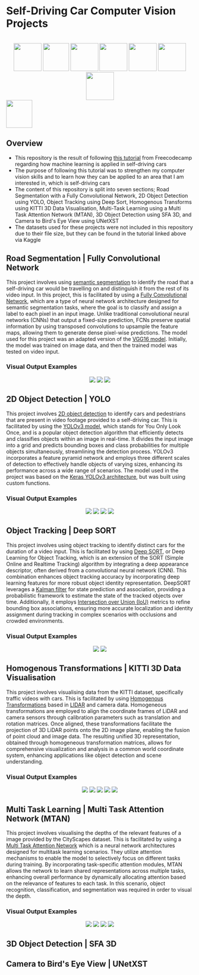 # Self-Driving Car Computer Vision Projects

</br>
<div align="center">
<a href="https://www.python.org/"><img src="./readme-content/Python.png" width="75" height="75"></a>
<a href="https://jupyter.org/"><img src="./readme-content/Jupyter.png" width="70" height="75"></a>
<a href="https://numpy.org/"><img src="./readme-content/Numpy.png" width="75" height="75"></a>
<a href="https://matplotlib.org/"><img src="./readme-content/Matplotlib.png" width="75" height="75"></a>
<a href="https://www.tensorflow.org/"><img src="./readme-content/Tensorflow.png" width="75" height="75"></a>
<a href="https://opencv.org/"><img src="./readme-content/OpenCV.png" width="75" height="75"></a>
<a href="https://keras.io/"><img src="./readme-content/Keras.png" width="75" height="75"></a>
</div>
<a href="https://pytorch.org/"><img src="./readme-content/Pytorch.png" width="70" height="75"></a>
</br>

## Overview

- This repository is the result of following [this tutorial](https://www.youtube.com/watch?v=cPOtULagNnI) from Freecodecamp regarding how machine learning is applied in self-driving cars
- The purpose of following this tutorial was to strengthen my computer vision skills and to learn how they can be applied to an area that I am interested in, which is self-driving cars
- The content of this repository is split into seven sections; Road Segmentation with a Fully Convolutional Network, 2D Object Detection using YOLO, Object Tracking using Deep Sort, Homogenous Transforms using KITTI 3D Data Visualisation, Multi-Task Learning using a Multi Task Attention Network (MTAN), 3D Object Detection using SFA 3D, and Camera to Bird's Eye View using UNetXST
- The datasets used for these projects were not included in this repository due to their file size, but they can be found in the tutorial linked above via Kaggle

## Road Segmentation | Fully Convolutional Network

This project involves using [semantic segmentation](https://paperswithcode.com/task/semantic-segmentation) to identify the road that a self-driving car would be travelling on and distinguish it from the rest of its video input. In this project, this is facilitated by using a [Fully Convolutional Network](https://paperswithcode.com/method/fcn), which are a type of neural network architecture designed for semantic segmentation tasks, where the goal is to classify and assign a label to each pixel in an input image. Unlike traditional convolutional neural networks (CNNs) that output a fixed-size prediction, FCNs preserve spatial information by using transposed convolutions to upsample the feature maps, allowing them to generate dense pixel-wise predictions. The model used for this project was an adapted version of the [VGG16 model](https://datagen.tech/guides/computer-vision/vgg16/). Initially, the model was trained on image data, and then the trained model was tested on video input.

### Visual Output Examples

<div align="center">
<img src="./readme-content/1/Example1.PNG">
<img src="./readme-content/1/Example2.PNG">
<img src="./readme-content/1/Example3.PNG">
</div>

## 2D Object Detection | YOLO

This project involves [2D object detection](https://docs.viam.com/ml/vision/detection/) to identify cars and pedestrians that are present in video footage provided to a self-driving car. This is facilitated by using the [YOLOv3 model](https://viso.ai/deep-learning/yolov3-overview/), which stands for You Only Look Once, and is a popular object detection algorithm that efficiently detects and classifies objects within an image in real-time. It divides the input image into a grid and predicts bounding boxes and class probabilities for multiple objects simultaneously, streamlining the detection process. YOLOv3 incorporates a feature pyramid network and employs three different scales of detection to effectively handle objects of varying sizes, enhancing its performance across a wide range of scenarios. The model used in the project was based on the [Keras YOLOv3 architecture](https://github.com/experiencor/keras-yolo3), but was built using custom functions.

### Visual Output Examples

<div align="center">
<img src="./readme-content/2/Example1.PNG">
<img src="./readme-content/2/Example2.PNG">
<img src="./readme-content/2/Example3.PNG">
<img src="./readme-content/2/Example4.PNG">
</div>

## Object Tracking | Deep SORT

This project involves using object tracking to identify distinct cars for the duration of a video input. This is facilitated by using [Deep SORT](https://arxiv.org/abs/1703.07402), or Deep Learning for Object Tracking, which is an extension of the SORT (Simple Online and Realtime Tracking) algorithm by integrating a deep appearance descriptor, often derived from a convolutional neural network (CNN). This combination enhances object tracking accuracy by incorporating deep learning features for more robust object identity representation. DeepSORT leverages a [Kalman filter](https://www.kalmanfilter.net/default.aspx#:~:text=The%20Kalman%20Filter%20is%20a%20widely%20used%20estimation%20algorithm%20that,measurements%20are%20imprecise%20and%20uncertain.) for state prediction and association, providing a probabilistic framework to estimate the state of the tracked objects over time. Additionally, it employs [Intersection over Union (IoU)](https://www.v7labs.com/blog/intersection-over-union-guide) metrics to refine bounding box associations, ensuring more accurate localization and identity assignment during tracking in complex scenarios with occlusions and crowded environments.

### Visual Output Examples

<div align="center">
<img src="./readme-content/3/Example1.PNG">
<img src="./readme-content/3/Example2.PNG">
</div>

## Homogenous Transformations | KITTI 3D Data Visualisation

This project involves visualising data from the KITTI dataset, specifically traffic videos with cars. This is facilitated by using [Homogenous Transformations](https://mecharithm.com/learning/lesson/homogenous-transformation-matrices-configurations-in-robotics-12) based in [LIDAR](https://geoslam.com/what-is-lidar/) and camera data. Homogeneous transformations are employed to align the coordinate frames of LiDAR and camera sensors through calibration parameters such as translation and rotation matrices. Once aligned, these transformations facilitate the projection of 3D LiDAR points onto the 2D image plane, enabling the fusion of point cloud and image data. The resulting unified 3D representation, obtained through homogeneous transformation matrices, allows for comprehensive visualization and analysis in a common world coordinate system, enhancing applications like object detection and scene understanding.

### Visual Output Examples

<div align="center">
<img src="./readme-content/4/Example1.PNG">
<img src="./readme-content/4/Example2.PNG">
<img src="./readme-content/4/Example3.PNG">
<img src="./readme-content/4/Example4.PNG">
<img src="./readme-content/4/Example5.PNG">
</div>

## Multi Task Learning | Multi Task Attention Network (MTAN)

This project involves visualising the depths of the relevant features of a image provided by the CityScapes dataset. This is facilitated by using a [Multi Task Attention Network](https://arxiv.org/abs/1803.10704) which is a neural network architectures designed for multitask learning scenarios. They utilize attention mechanisms to enable the model to selectively focus on different tasks during training. By incorporating task-specific attention modules, MTAN allows the network to learn shared representations across multiple tasks, enhancing overall performance by dynamically allocating attention based on the relevance of features to each task. In this scenario, object recognition, classification, and segmentation was required in order to visual the depth.

### Visual Output Examples

<div align="center">
<img src="./readme-content/5/Example1.PNG">
<img src="./readme-content/5/Example2.PNG">
<img src="./readme-content/5/Example3.PNG">
<img src="./readme-content/5/Example4.PNG">
</div>

## 3D Object Detection | SFA 3D

## Camera to Bird's Eye View | UNetXST
